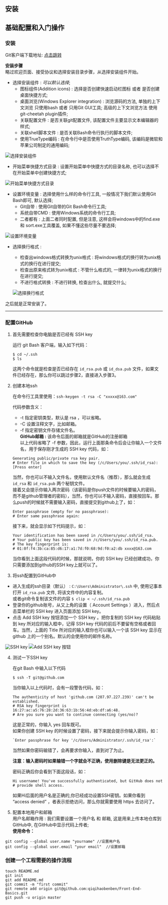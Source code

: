 ## 安装



## 基础配置和入门操作

### 安装
Git客户端下载地址: [点击跳转](https://git-for-windows.github.io/ 'https://git-for-windows.github.io/')

**安装步骤**  
略过欢迎页面、接受协议和选择安装目录步骤，从选择安装组件开始。
* 选择安装组件 : *可以默认选择*;
  - 图标组件(Addition icons) : 选择是否创建快速启动栏图标 或者 是否创建桌面快捷方式;
  - 桌面浏览(Windows Explorer integration) : 浏览源码的方法, 单独的上下文浏览 只使用bash 或者 只用Git GUI工具; 高级的上下文浏览方法 使用git-cheetah plugin插件;
  - 关联配置文件 : 是否关联git配置文件, 该配置文件主要显示文本编辑器的样式;
  - 关联shell脚本文件 : 是否关联Bash命令行执行的脚本文件;
  - 使用TrueType编码 : 在命令行中是否使用TruthType编码, 该编码是微软和苹果公司制定的通用编码;   

![选择安装组件](./images/1.png)

* 开始菜单快捷方式目录 : 设置开始菜单中快捷方式的目录名称, 也可以选择不在开始菜单中创建快捷方式;  

![开始菜单快捷方式目录](./images/2.png)

* 设置环境变量 : 选择使用什么样的命令行工具, 一般情况下我们默认使用Git Bash即可, 默认选择;
  - Git自带 : 使用Git自带的Git Bash命令行工具;
  - 系统自带CMD : 使用Windows系统的命令行工具;
  - 二者都有 : 上面二者同时配置, 但是注意, 这样会将windows中的find.exe 和 sort.exe工具覆盖, 如果不懂这些尽量不要选择;  

![设置环境变量](./images/3.png)

* 选择换行格式 : 
  - 检查出windows格式转换为unix格式 : 将windows格式的换行转为unix格式的换行在进行提交;
  - 检查出原来格式转为unix格式 : 不管什么格式的, 一律转为unix格式的换行在进行提交;
  - 不进行格式转换 : 不进行转换, 检查出什么, 就提交什么;  

  ![选择换行格式](./images/4.png)

之后就是正常安装了。

---

### 配置GitHub

1. 首先需要检查你电脑是否已经有 SSH key   

    运行 git Bash 客户端，输入如下代码：
    ```
    $ cd ~/.ssh
    $ ls
    ```
    这两个命令就是检查是否已经存在 `id_rsa.pub` 或 `id_dsa.pub` 文件，如果文件已经存在，那么你可以跳过步骤2，直接进入步骤3。


2. 创建本地ssh  

    在命令行工具里使用：`ssh-keygen -t rsa -C "xxxxx@163.com"`  

    代码参数含义：
    - -t 指定密钥类型，默认是 rsa ，可以省略。
    - -C 设置注释文字，比如邮箱。
    - -f 指定密钥文件存储文件名。  
    **GitHub邮箱 :** 该命令后面的邮箱就是GitHub的注册邮箱  
    以上代码省略了 -f 参数，因此，运行上面那条命令后会让你输入一个文件名，用于保存刚才生成的 SSH key 代码，如：  
    ```
    Generating public/private rsa key pair.
    # Enter file in which to save the key (/c/Users/you/.ssh/id_rsa): [Press enter]
    ```
    当然，你也可以不输入文件名，使用默认文件名（推荐），那么就会生成 `id_rsa` 和 `id_rsa.pub` 两个秘钥文件。  
    接着又会提示你输入两次密码（该密码是你push文件的时候要输入的密码，而不是github管理者的密码），当然，你也可以不输入密码，直接按回车。那么push的时候就不需要输入密码，直接提交到github上了，如：
    ```
    Enter passphrase (empty for no passphrase): 
    # Enter same passphrase again:
    ```
    接下来，就会显示如下代码提示，如：
    ```
    Your identification has been saved in /c/Users/you/.ssh/id_rsa.
    # Your public key has been saved in /c/Users/you/.ssh/id_rsa.pub.
    # The key fingerprint is:
    # 01:0f:f4:3b:ca:85:d6:17:a1:7d:f0:68:9d:f0:a2:db xxxx@163.com
    ```
    当你看到上面这段代码的时候，那就说明，你的 SSH key 已经创建成功，你只需要添加到github的SSH key上就可以了。

3. 将ssh配置到GitHub中  
- 进入生成的ssh目录（默认） : `C:\Users\Administrator\.ssh` 中, 使用记事本打开 `id_rsa.pub` 文件, 将该文件中的内容复制。  
或者git命令复制该文件的内容  `$ clip < ~/.ssh/id_rsa.pub`
- 登录你的github账号，从又上角的设置（ Account Settings ）进入，然后点击菜单栏的 SSH key 进入页面添加 SSH key。
- 点击 Add SSH key 按钮添加一个 SSH key 。把你复制的 SSH key 代码粘贴到 key 所对应的输入框中，记得 SSH key 代码的前后不要留有空格或者回车。当然，上面的 Title 所对应的输入框你也可以输入一个该 SSH key 显示在 github 上的一个别名。默认的会使用你的邮件名称。

![SSH key](./images/1.jpg)
![Add SSH key 按钮](./images/2.jpg)

4. 测试一下SSH key  

    在git Bash 中输入以下代码  
    ```
    $ ssh -T git@github.com
    ```  
    当你输入以上代码时，会有一段警告代码，如：
    ```
    The authenticity of host 'github.com (207.97.227.239)' can't be established.
    # RSA key fingerprint is 16:27:ac:a5:76:28:2d:36:63:1b:56:4d:eb:df:a6:48.
    # Are you sure you want to continue connecting (yes/no)?
    ```
    这是正常的，你输入 yes 回车既可。  
    如果你创建 SSH key 的时候设置了密码，接下来就会提示你输入密码，如：
    ```
    `Enter passphrase for key '/c/Users/Administrator/.ssh/id_rsa':`
    ```
    当然如果你密码输错了，会再要求你输入，直到对了为止。

    **注意：输入密码时如果输错一个字就会不正确，使用删除键是无法更正的。**

    密码正确后你会看到下面这段话，如：
    ```
    Hi username! You've successfully authenticated, but GitHub does not
    # provide shell access.
    ```
    如果Hi后面的用户名是正确的,你已经成功设置SSH密钥。如果你看到 “access denied” ，者表示拒绝访问，那么你就需要使用 https 去访问了。

3. 配置本地用户和邮箱  
用户名邮箱作用 : 我们需要设置一个用户名 和 邮箱, 这是用来上传本地仓库到GitHub中, 在GitHub中显示代码上传者;  
**使用命令：**
```
git config --global user.name "yourname" //设置用户名  
git config --global user.email "your email"  //设置邮箱  
```

### 创建一个工程需要的操作流程
```
touch README.md  
git init  
git add README.md  
git commit -m "first commit"  
git remote add origin git@github.com:qiqihaobenben/Front-End-Basics.git  
git push -u origin master  
```

